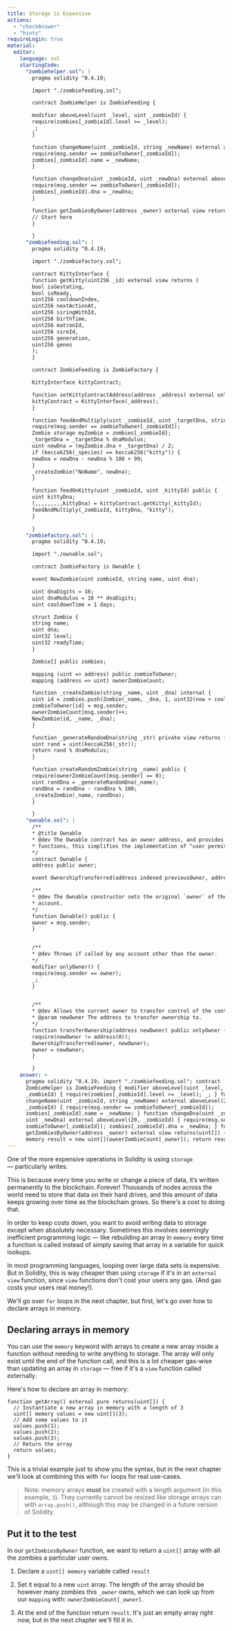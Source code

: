 ```yaml
---
title: Storage is Expensive
actions:
  - "checkAnswer"
  - "hints"
requireLogin: true
material:
  editor:
    language: sol
    startingCode:
      "zombiehelper.sol": |
        pragma solidity ^0.4.19;

        import "./zombiefeeding.sol";

        contract ZombieHelper is ZombieFeeding {

        modifier aboveLevel(uint _level, uint _zombieId) {
        require(zombies[_zombieId].level >= _level);
        _;
        }

        function changeName(uint _zombieId, string _newName) external aboveLevel(2, _zombieId) {
        require(msg.sender == zombieToOwner[_zombieId]);
        zombies[_zombieId].name = _newName;
        }

        function changeDna(uint _zombieId, uint _newDna) external aboveLevel(20, _zombieId) {
        require(msg.sender == zombieToOwner[_zombieId]);
        zombies[_zombieId].dna = _newDna;
        }

        function getZombiesByOwner(address _owner) external view returns(uint[]) {
        // Start here
        }

        }
      "zombiefeeding.sol": |
        pragma solidity ^0.4.19;

        import "./zombiefactory.sol";

        contract KittyInterface {
        function getKitty(uint256 _id) external view returns (
        bool isGestating,
        bool isReady,
        uint256 cooldownIndex,
        uint256 nextActionAt,
        uint256 siringWithId,
        uint256 birthTime,
        uint256 matronId,
        uint256 sireId,
        uint256 generation,
        uint256 genes
        );
        }

        contract ZombieFeeding is ZombieFactory {

        KittyInterface kittyContract;

        function setKittyContractAddress(address _address) external onlyOwner {
        kittyContract = KittyInterface(_address);
        }

        function feedAndMultiply(uint _zombieId, uint _targetDna, string _species) public {
        require(msg.sender == zombieToOwner[_zombieId]);
        Zombie storage myZombie = zombies[_zombieId];
        _targetDna = _targetDna % dnaModulus;
        uint newDna = (myZombie.dna + _targetDna) / 2;
        if (keccak256(_species) == keccak256("kitty")) {
        newDna = newDna - newDna % 100 + 99;
        }
        _createZombie("NoName", newDna);
        }

        function feedOnKitty(uint _zombieId, uint _kittyId) public {
        uint kittyDna;
        (,,,,,,,,,kittyDna) = kittyContract.getKitty(_kittyId);
        feedAndMultiply(_zombieId, kittyDna, "kitty");
        }

        }
      "zombiefactory.sol": |
        pragma solidity ^0.4.19;

        import "./ownable.sol";

        contract ZombieFactory is Ownable {

        event NewZombie(uint zombieId, string name, uint dna);

        uint dnaDigits = 16;
        uint dnaModulus = 10 ** dnaDigits;
        uint cooldownTime = 1 days;

        struct Zombie {
        string name;
        uint dna;
        uint32 level;
        uint32 readyTime;
        }

        Zombie[] public zombies;

        mapping (uint => address) public zombieToOwner;
        mapping (address => uint) ownerZombieCount;

        function _createZombie(string _name, uint _dna) internal {
        uint id = zombies.push(Zombie(_name, _dna, 1, uint32(now + cooldownTime))) - 1;
        zombieToOwner[id] = msg.sender;
        ownerZombieCount[msg.sender]++;
        NewZombie(id, _name, _dna);
        }

        function _generateRandomDna(string _str) private view returns (uint) {
        uint rand = uint(keccak256(_str));
        return rand % dnaModulus;
        }

        function createRandomZombie(string _name) public {
        require(ownerZombieCount[msg.sender] == 0);
        uint randDna = _generateRandomDna(_name);
        randDna = randDna - randDna % 100;
        _createZombie(_name, randDna);
        }

        }
      "ownable.sol": |
        /**
        * @title Ownable
        * @dev The Ownable contract has an owner address, and provides basic authorization control
        * functions, this simplifies the implementation of "user permissions".
        */
        contract Ownable {
        address public owner;

        event OwnershipTransferred(address indexed previousOwner, address indexed newOwner);

        /**
        * @dev The Ownable constructor sets the original `owner` of the contract to the sender
        * account.
        */
        function Ownable() public {
        owner = msg.sender;
        }


        /**
        * @dev Throws if called by any account other than the owner.
        */
        modifier onlyOwner() {
        require(msg.sender == owner);
        _;
        }


        /**
        * @dev Allows the current owner to transfer control of the contract to a newOwner.
        * @param newOwner The address to transfer ownership to.
        */
        function transferOwnership(address newOwner) public onlyOwner {
        require(newOwner != address(0));
        OwnershipTransferred(owner, newOwner);
        owner = newOwner;
        }

        }
    answer: >
      pragma solidity ^0.4.19; import "./zombiefeeding.sol"; contract
      ZombieHelper is ZombieFeeding { modifier aboveLevel(uint _level, uint
      _zombieId) { require(zombies[_zombieId].level >= _level); _; } function
      changeName(uint _zombieId, string _newName) external aboveLevel(2,
      _zombieId) { require(msg.sender == zombieToOwner[_zombieId]);
      zombies[_zombieId].name = _newName; } function changeDna(uint _zombieId,
      uint _newDna) external aboveLevel(20, _zombieId) { require(msg.sender ==
      zombieToOwner[_zombieId]); zombies[_zombieId].dna = _newDna; } function
      getZombiesByOwner(address _owner) external view returns(uint[]) { uint[]
      memory result = new uint[](ownerZombieCount[_owner]); return result; } }
---
```


One of the more expensive operations in Solidity is using `storage`
— particularly writes.

This is because every time you write or change a piece of data, it’s written
permanently to the blockchain. Forever! Thousands of nodes across the world need
to store that data on their hard drives, and this amount of data keeps growing
over time as the blockchain grows. So there's a cost to doing that.

In order to keep costs down, you want to avoid writing data to storage except
when absolutely necessary. Sometimes this involves seemingly inefficient
programming logic — like rebuilding an array in `memory` every time a function
is called instead of simply saving that array in a variable for quick lookups.

In most programming languages, looping over large data sets is expensive. But in
Solidity, this is way cheaper than using `storage` if it's in an `external view`
function, since `view` functions don't cost your users any gas. (And gas costs
your users real money!).

We'll go over `for` loops in the next chapter, but first, let's go over how to
declare arrays in memory.

## Declaring arrays in memory

You can use the `memory` keyword with arrays to create a new array inside a
function without needing to write anything to storage. The array will only exist
until the end of the function call, and this is a lot cheaper gas-wise than
updating an array in `storage` — free if it's a `view` function called
externally.

Here's how to declare an array in memory:

    function getArray() external pure returns(uint[]) {
      // Instantiate a new array in memory with a length of 3
      uint[] memory values = new uint[](3);
      // Add some values to it
      values.push(1);
      values.push(2);
      values.push(3);
      // Return the array
      return values;
    }

This is a trivial example just to show you the syntax, but in the next chapter
we'll look at combining this with `for` loops for real use-cases.

> Note: memory arrays **must** be created with a length argument (in this
> example, `3`). They currently cannot be resized like storage arrays can with
> `array.push()`, although this may be changed in a future version of Solidity.

## Put it to the test

In our `getZombiesByOwner` function, we want to return a `uint[]` array with all
the zombies a particular user owns.

1. Declare a `uint[] memory` variable called `result`

2. Set it equal to a new `uint` array. The length of the array should be however
   many zombies this `_owner` owns, which we can look up from our `mapping`
   with: `ownerZombieCount[_owner]`.

3. At the end of the function return `result`. It's just an empty array right
   now, but in the next chapter we'll fill it in.
